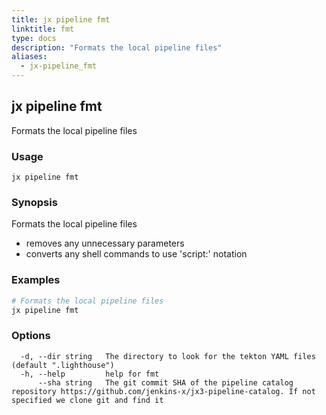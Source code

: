 ```yaml
---
title: jx pipeline fmt
linktitle: fmt
type: docs
description: "Formats the local pipeline files"
aliases:
  - jx-pipeline_fmt
---
```


## jx pipeline fmt

Formats the local pipeline files

### Usage

```
jx pipeline fmt
```

### Synopsis

Formats the local pipeline files 

  * removes any unnecessary parameters  
  * converts any shell commands to use 'script:' notation

### Examples

  ```bash
  # Formats the local pipeline files
  jx pipeline fmt

  ```
### Options

```
  -d, --dir string   The directory to look for the tekton YAML files (default ".lighthouse")
  -h, --help         help for fmt
      --sha string   The git commit SHA of the pipeline catalog repository https://github.com/jenkins-x/jx3-pipeline-catalog. If not specified we clone git and find it
```

